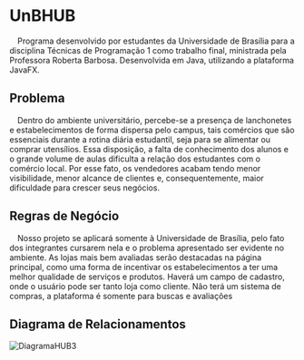 # UnBHUB
&emsp;Programa desenvolvido por estudantes da Universidade de Brasília para a
disciplina Técnicas de Programação 1 como trabalho final, ministrada pela Professora
Roberta Barbosa. Desenvolvida em Java, utilizando a plataforma JavaFX.

## Problema
&emsp;Dentro do ambiente universitário, percebe-se a presença de lanchonetes e
estabelecimentos de forma dispersa pelo campus, tais comércios que são
essenciais durante a rotina diária estudantil, seja para se alimentar ou comprar
utensílios. Essa disposição, a falta de conhecimento dos alunos e o grande volume
de aulas dificulta a relação dos estudantes com o comércio local. Por esse fato, os
vendedores acabam tendo menor visibilidade, menor alcance de clientes e,
consequentemente, maior dificuldade para crescer seus negócios.

## Regras de Negócio
&emsp;Nosso projeto se aplicará somente à Universidade de Brasília, pelo fato dos
integrantes cursarem nela e o problema apresentado ser evidente no ambiente. As
lojas mais bem avaliadas serão destacadas na página principal, como uma forma de
incentivar os estabelecimentos a ter uma melhor qualidade de serviços e produtos.
Haverá um campo de cadastro, onde o usuário pode ser tanto loja como cliente.
Não terá um sistema de compras, a plataforma é somente para buscas e
avaliações

## Diagrama de Relacionamentos

![DiagramaHUB3](https://user-images.githubusercontent.com/64702639/211952813-c42817c8-c058-47a9-a213-cfebfc48ee21.jpeg)
